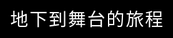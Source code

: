 
<html lang="zh-Hant">
<head>
  <meta charset="UTF-8">
  <meta name="viewport" content="width=device-width, initial-scale=1.0">
  <title>地下到舞台的旅程</title>

  <!-- Google Fonts -->
  <link href="https://fonts.googleapis.com/css2?family=Noto+Serif+TC:wght@400;600&display=swap" rel="stylesheet">

  <style>
    /* Reset */
    * {
      margin: 0;
      padding: 0;
      box-sizing: border-box;
    }

    /* 強制覆蓋 GitHub Pages 預設樣式 */
    html, body {
      width: 100% !important;
      max-width: 100% !important;
      height: 100%;
      font-family: "Noto Serif TC", serif;
      color: white;
      overflow-x: hidden;
      background-color: black;
      position: relative;
      margin: 0 !important;
      padding: 0 !important;
    }

    /* 移除可能的容器樣式 */
    .container, .container-lg, .markdown-body {
      max-width: 100% !important;
      width: 100% !important;
      padding: 0 !important;
      margin: 0 !important;
    }

    /* Sticky Section */
    section {
      height: 300vh;
      position: relative;
      width: 100% !important;
      max-width: 100% !important;
      margin: 0 !important;
      padding: 0 !important;
    }

    .sticky {
      position: -webkit-sticky;
      position: sticky;
      top: 0;
      left: 0;
      width: 100vw;
      height: 100vh;
      background-position: center center;
      background-size: cover;
      background-repeat: no-repeat;
      display: block;
      overflow: hidden;
      margin: 0 !important;
      padding: 0 !important;
    }

    .text-block {
      position: absolute;
      top: 20%;
      right: 5%;
      max-width: 32%;
      background: rgba(0,0,0,0.55);
      padding: 20px;
      border-radius: 12px;
      line-height: 1.7;
      font-size: 1.05rem;
      color: white;
      z-index: 10;
    }

    /* Banner */
    .banner {
      position: relative;
      width: 100vw;
      height: 100vh;
      background: url("https://raw.githubusercontent.com/jjiachenyang/as4/main/image/photo5.jpg") center center/cover no-repeat;
      overflow: hidden;
      margin: 0 !important;
      padding: 0 !important;
    }

    .banner h1 {
      position: absolute;
      bottom: 40px;
      right: 50px;
      font-size: 1.8rem;
      background: rgba(0,0,0,0.5);
      padding: 10px 20px;
      border-radius: 8px;
      letter-spacing: 2px;
      font-weight: 500;
      z-index: 10;
    }

    /* 結尾說明 */
    .ending-section {
      height: 100vh;
      width: 100vw;
      background-color: #4a4a4a;
      display: flex;
      justify-content: center;
      align-items: center;
      text-align: center;
      padding: 40px;
      overflow: hidden;
      margin: 0 !important;
    }

    .ending-section .content {
      max-width: 900px;
      width: 100%;
    }

    .ending-section .content h1 {
      font-size: 2rem;
      margin-bottom: 20px;
    }

    .ending-section .content h2 {
      font-size: 1.5rem;
      margin-top: 20px;
      margin-bottom: 10px;
    }

    .ending-section .content p {
      font-size: 1.05rem;
      line-height: 1.8;
      margin-bottom: 15px;
    }

    .ending-section .content strong {
      color: inherit;
      text-decoration: none;
      cursor: default;
    }

    /* 響應式設計 */
    @media (max-width: 768px) {
      .text-block {
        max-width: 85%;
        right: 7.5%;
        font-size: 0.95rem;
        padding: 15px;
      }

      .banner h1 {
        font-size: 1.4rem;
        right: 20px;
        bottom: 30px;
      }

      .ending-section .content h1 {
        font-size: 1.5rem;
      }

      .ending-section .content h2 {
        font-size: 1.2rem;
      }

      .ending-section .content p {
        font-size: 0.95rem;
      }
    }

  </style>
</head>

<body>

  <!-- Banner -->
  <div class="banner">
    <h1>地下到舞台的旅程</h1>
  </div>

  <!-- Section 1 -->
  <section id="section1">
    <div class="sticky" style="background-image: url('https://raw.githubusercontent.com/jjiachenyang/as4/main/image/photo1.jpg');"></div>
    <div class="text-block">
      <p>在一棟老公寓的地下室裡，四個年輕人每天放學後就聚在一起排練。牆壁貼滿破舊的海報，地上堆著打開的泡麵與纏滿膠帶的線材。外頭的世界與他們無關——在這個僅容身的空間裡，他們相信，只要有音樂，就還能呼吸。</p>
      <p>「Echo Drift」這個名字，來自一次失敗的錄音。那段模糊卻真實的迴聲，像極了他們的狀態——不完美、卻真切。於是他們決定，就從這裡開始。</p>
    </div>
  </section>

  <!-- Section 2 -->
  <section id="section2">
    <div class="sticky" style="background-image: url('https://raw.githubusercontent.com/jjiachenyang/as4/main/image/photo2.jpg');"></div>
    <div class="text-block">
      <p>他們開始在各地的Live House與小型音樂節演出。觀眾有時只有十幾個人，有時更多，但他們總是盡全力唱到最後一刻。樂手的手指被吉他弦磨破，主唱的聲音沙啞，卻沒有人想停下來。</p>
      <p>每次演出結束，他們都把微薄的報酬存進同一個鐵盒裡。那是他們的小小夢想基金——總有一天，要錄一張屬於自己的專輯。</p>
    </div>
  </section>

  <!-- Section 3 -->
  <section id="section3">
    <div class="sticky" style="background-image: url('https://raw.githubusercontent.com/jjiachenyang/as4/main/image/photo3.jpg');"></div>
    <div class="text-block">
      <p>經過無數個深夜的演出與練習，他們終於靠著積蓄與支持者的小額贊助，籌到了錄音的資金。那一天，他們帶著興奮與不安走進錄音室。</p>
      <p>玻璃窗的另一側，他們錄製著第一張EP——每一次呼吸、每一個節拍，都是夢想的具體形狀。錄音師的指示聲、樂手的專注表情、紅色錄音燈的閃爍，組成了他們生命中最純粹的時光。</p>
    </div>
  </section>

  <!-- Section 4 -->
  <section id="section4">
    <div class="sticky" style="background-image: url('https://raw.githubusercontent.com/jjiachenyang/as4/main/image/photo4.jpg');"></div>
    <div class="text-block">
      <p>夏日的夜空下，他們終於站上了夢想的舞台。燈光閃爍、人潮湧動，音樂在空氣中迴盪。主唱閉上眼，感受著從觀眾席傳來的回聲——那不是幻覺，而是真實的迴響。</p>
      <p>他們知道，這一刻，是從地下室一路走來最燦爛的答案。而舞台上那道光，正照亮著他們曾經灰暗的青春。</p>
    </div>
  </section>

  <!-- 結尾說明 -->
  <section class="ending-section">
    <div class="content">
      <h1>圖片生成與製作過程說明</h1>
      <p>本網頁先透過 ChatGPT 生成故事大綱與章節，向 ChatGPT 提出圖片設計要求，請它翻成英文指令，再到 nano banana 上生成圖片。</p>
      <p>故事大綱：我想設計一個故事，關於一個地下樂團從默默無名到努力練團最後登上音樂祭的過程。</p>
      <p>圖片生成工具：使用 nano banana AI 圖片生成平台，根據英文提示詞生成了場景圖片。</p>
      <p>網頁製作：使用純 HTML + CSS 實現視差滾動效果，透過 sticky positioning 讓圖片固定在畫面上，配合文字區塊營造沉浸式閱讀體驗。</p>
    </div>
  </section>

</body>
</html>
